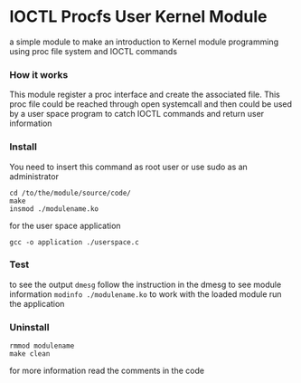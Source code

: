 # IOCTL Procfs User Kernel Module

a simple module to make an introduction to Kernel module programming using proc file system and IOCTL commands


### How it works
This module register a proc interface and create the associated file. This proc file could be reached through open systemcall and then could be used by a user space program to catch IOCTL commands and return user information


### Install
You need to insert this command as root user or use sudo as an administrator
```
cd /to/the/module/source/code/
make
insmod ./modulename.ko
```
for the user space application
```
gcc -o application ./userspace.c
```

### Test
to see the output `dmesg`
follow the instruction in the dmesg
to see module information `modinfo ./modulename.ko`
to work with the loaded module run the application

### Uninstall
```
rmmod modulename
make clean
```

for more information read the comments in the code
